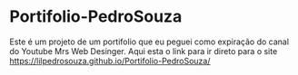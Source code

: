 # Portifolio-PedroSouza 
Este é um projeto de um portifolio que eu peguei como expiração do canal do Youtube Mrs Web Desinger.
Aqui esta o link para ir direto para o site https://lilpedrosouza.github.io/Portifolio-PedroSouza/
